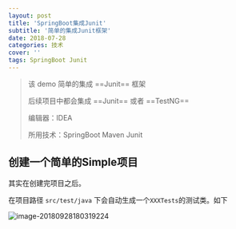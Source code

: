 ```yaml
---
layout: post
title: 'SpringBoot集成Junit'
subtitle: '简单的集成Junit框架'
date: 2018-07-28
categories: 技术
cover: ''
tags: SpringBoot Junit
---
```


> 该 demo 简单的集成 ==Junit== 框架
>
> 后续项目中都会集成 ==Junit== 或者 ==TestNG==
>
> 编辑器：IDEA
>
> 所用技术：SpringBoot Maven Junit

## 创建一个简单的Simple项目

[简单的SpringBoot项目搭建]: https://github.com/MonkeyKing2016/spring-boot-demo-share/tree/master/springboot-simple	"Simple Spring Boot"

其实在创建完项目之后。

在项目路径 `src/test/java` 下会自动生成一个`XXXTests`的测试类。如下

![image-20180928180319224](https://github.com/MonkeyKing2016/spring-boot-demo-share/blob/master/springboot-simple/src/main/resources/static/assets/img/image-20180928180319224.png)



